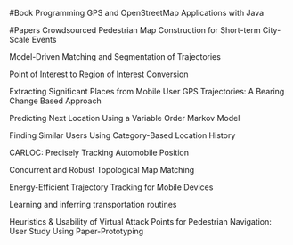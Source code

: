 #Book
Programming GPS and OpenStreetMap Applications with Java

#Papers
Crowdsourced Pedestrian Map Construction for Short-term City-Scale Events


Model-Driven Matching and Segmentation of Trajectories


Point of Interest to Region of Interest Conversion


Extracting Significant Places from Mobile User GPS Trajectories: A Bearing Change Based Approach


Predicting Next Location Using a Variable Order Markov Model


Finding Similar Users Using Category-Based Location History


CARLOC: Precisely Tracking Automobile Position


Concurrent and Robust Topological Map Matching


Energy-Efficient Trajectory Tracking for Mobile Devices


Learning and inferring transportation routines


Heuristics & Usability of Virtual Attack Points for Pedestrian Navigation: User Study Using Paper-Prototyping






